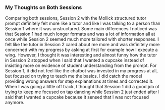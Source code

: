 ### My Thoughts on Both Sessions
Comparing both sessions, Session 2 with the Mollick structured tutor prompt definitely felt more like a tutor and like I was talking to a person than Session 1 where it was unstructured. Some main differences I noticed was that Session 1 had much longer formats and was a lot of information all at once while Session 2 seemed much more tailored with shorter responses. I felt like the tutor in Session 2 cared about me more and was definitely more concerned with my progress by asking at first for example how I execute a wing. However, I thought it was interesting and almost funny how the tutor in Session 2 stopped when I said that I wanted a cupcake instead of insisting more on evidence of student understanding from the prompt. For Session 1, it did not feel like the chatbot was invested in my progress at all, but focused on trying to teach me the basics. I did catch the model providing wrong answers for step explanations at times and corrected it. When I was going a little off track, I thought that Session 1 did a good job of trying to keep me focused on tap dancing while Session 2 just ended after I said that I wanted a cupcake because it sensed that I was not focused anymore. 

